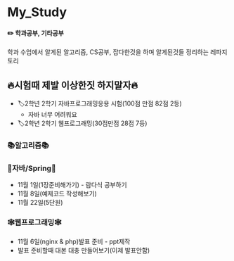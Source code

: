 # My_Study
#### ✏️ 학과공부, 기타공부
학과 수업에서 알게된 알고리즘, CS공부, 잡다한것을 하며 알게된것들 정리하는 레파지토리

## 🔥시험때 제발 이상한짓 하지말자🔥
* 🏷️2학년 2학기 자바프로그래밍응용 시험(100점 만점 82점 2등)
    * 자바 너무 어려워요
* 🏷️2학년 2학기 웹프로그래밍(30점만점 28점 7등) 

### 📚알고리즘📚

### 🐸자바/Spring🐸
* 11월 1일(1장준비해가기) - 람다식 공부하기
* 11월 8일(예제코드 작성해보기)
* 11월 22일(5단원)
    

### 🕸️웹프로그래밍🕸️
* 11월 6일(nginx & php)발표 준비 - ppt제작
* 발표 준비할때 대본 대충 만들어보기(이제 발표안함)
